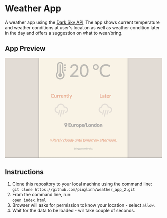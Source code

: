 # Weather App

A weather app using the [Dark Sky API](https://darksky.net/dev/). The app shows current temperature and weather conditions at user's location as well as weather condition later in the day and offers a suggestion on what to wear/bring.

## App Preview

![app_preview](app_preview.png)

## Instructions

1. Clone this repository to your local machine using the command line:<br>
    `git clone https://github.com/pinglinh/weather_app_2.git`
2. From the command line, run:<br>
    `open index.html`
3. Browser will asks for permission to know your location - select `allow`.
4. Wait for the data to be loaded - will take couple of seconds.


